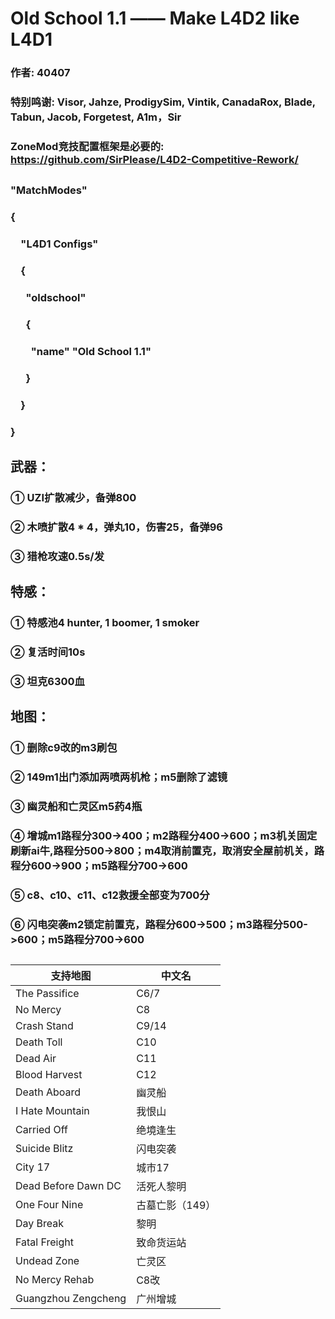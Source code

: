 # Old School 1.1 —— Make L4D2 like L4D1
### 作者: 40407
### 特别鸣谢: Visor, Jahze, ProdigySim, Vintik, CanadaRox, Blade, Tabun, Jacob, Forgetest, A1m，Sir
### ZoneMod竞技配置框架是必要的: https://github.com/SirPlease/L4D2-Competitive-Rework/
##
### "MatchModes"
### {
### &emsp;"L4D1 Configs"
### &emsp;{
### &emsp;&ensp;"oldschool"
### &emsp;&ensp;{
### &emsp;&emsp;"name" "Old School 1.1"
### &emsp;&ensp;}
### &emsp;}
### }
##
## 武器：
### ① UZI扩散减少，备弹800
### ② 木喷扩散4 * 4，弹丸10，伤害25，备弹96
### ③ 猎枪攻速0.5s/发
## 
## 特感：
### ① 特感池4 hunter, 1 boomer, 1 smoker
### ② 复活时间10s
### ③ 坦克6300血
## 
## 地图：
### ① 删除c9改的m3刷包
### ② 149m1出门添加两喷两机枪；m5删除了滤镜
### ③ 幽灵船和亡灵区m5药4瓶
### ④ 增城m1路程分300->400；m2路程分400->600；m3机关固定刷新ai牛,路程分500->800；m4取消前置克，取消安全屋前机关，路程分600->900；m5路程分700->600
### ⑤ c8、c10、c11、c12救援全部变为700分
### ⑥ 闪电突袭m2锁定前置克，路程分600->500；m3路程分500->600；m5路程分700->600
## 
| 支持地图                | 中文名           |
|-------------------------|------------------|
| The Passifice           | C6/7             |
| No Mercy                | C8               |
| Crash Stand             | C9/14            |
| Death Toll              | C10              |
| Dead Air                | C11              |
| Blood Harvest           | C12              |
| Death Aboard            | 幽灵船           |
| I Hate Mountain         | 我恨山           |
| Carried Off             | 绝境逢生         |
| Suicide Blitz           | 闪电突袭         |
| City 17                 | 城市17           |
| Dead Before Dawn DC     | 活死人黎明       |
| One Four Nine           | 古墓亡影（149）  |
| Day Break               | 黎明             |
| Fatal Freight           | 致命货运站       |
| Undead Zone             | 亡灵区           |
| No Mercy Rehab          | C8改             |
| Guangzhou Zengcheng     | 广州增城         |
